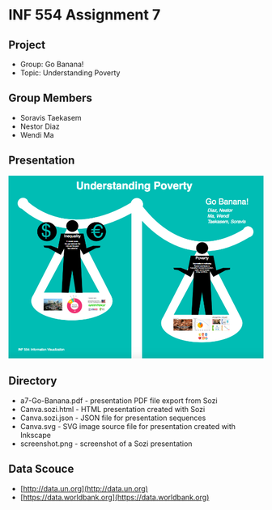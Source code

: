 # INF 554 Assignment 7

## Project

* Group: Go Banana!
* Topic: Understanding Poverty

## Group Members

* Soravis Taekasem
* Nestor Diaz
* Wendi Ma

## Presentation

![Screenshot](https://github.com/INF554Fall17/a7-go-banana/blob/master/screenshot.png)

## Directory

* a7-Go-Banana.pdf - presentation PDF file export from Sozi
* Canva.sozi.html - HTML presentation created with Sozi
* Canva.sozi.json - JSON file for presentation sequences
* Canva.svg - SVG image source file for presentation created with Inkscape
* screenshot.png - screenshot of a Sozi presentation

## Data Scouce

* [http://data.un.org](http://data.un.org)
* [https://data.worldbank.org](https://data.worldbank.org)